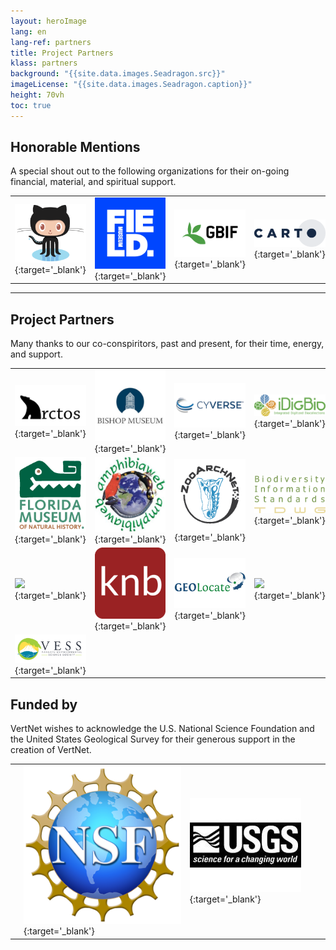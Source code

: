 ```yaml
---
layout: heroImage
lang: en
lang-ref: partners
title: Project Partners
klass: partners
background: "{{site.data.images.Seadragon.src}}"
imageLicense: "{{site.data.images.Seadragon.caption}}"
height: 70vh
toc: true
---
```


## Honorable Mentions
A special shout out to the following organizations for their on-going financial, material, and spiritual support.

|   |   |   |   |
|---|---|---|---|
| [![](/assets/images/GitHub-Octocat-361x300.png)](https://github.com/){:target='_blank'} |  [![](/assets/images/field-museum-logo-300x300.png)](https://www.fieldmuseum.org/){:target='_blank'} |  [![](/assets/images/GBIF-2015-300x199.png)](https://www.gbif.org/){:target='_blank'} |  [![](/assets/images/CARTO-logo-positive-767x300.png)](https://carto.com/){:target='_blank'} |


------------

## Project Partners
Many thanks to our co-conspiritors, past and present, for their time, energy, and support.

|   |   |   |   |
|---|---|---|---|
| [![](/assets/images/arctos-alogo_blackonwhite-513x300.png)](https://arctosdb.org/){:target='_blank'} |  [![](/assets/images/Bishop_img_logo_fulldome-300x300.jpeg)](https://bishopscience.org/){:target='_blank'} |  [![](/assets/images/CyVerse-logo-482x300.jpeg)](https://www.cyverse.org/){:target='_blank'} |  [![](/assets/images/IDigBio_Logo_RGB-300-970.png)](https://www.idigbio.org/){:target='_blank'} |
| [![](/assets/images/flmnh-logo.png)](https://www.floridamuseum.ufl.edu/){:target='_blank'} |  [![](/assets/images/Aweb-logo-300x284.jpeg)](https://amphibiaweb.org/){:target='_blank'} |  [![](/assets/images/zan-logo-circular_color_web-only300x300.png)](https://zooarchnet.org/){:target='_blank'} |  [![](/assets/images/tdwg_logo300x568.png)](https://www.tdwg.org/){:target='_blank'} |
| [![](/assets/images/dataone_logo-300x455.png)](https://www.dataone.org/){:target='_blank'} |  [![](/assets/images/knb-icon-192x192.png)](https://knb.ecoinformatics.org/){:target='_blank'} |  [![](/assets/images/geolocatelogo300x430.jpeg)](https://www.geo-locate.org/){:target='_blank'} |  [![](/assets/images/ropensci_icon_lettering_color-300x544.png)](https://docs.ropensci.org/rvertnet/){:target='_blank'} |
| [![](/assets/images/vesslogo_website.png)](https://www.vanuatuconservation.org/){:target='_blank'} | | | |



## Funded by
VertNet wishes to acknowledge the U.S. National Science Foundation and the United States Geological Survey for their generous support in the creation of VertNet.

|   |   |   |   |
|---|---|---|---|
| |  [![](/assets/images/NSF-logo300x298.png)](https://nsf.gov/){:target='_blank'} |  [![](/assets/images/usgslogo-150x178.jpeg)](https://www.usgs.gov/){:target='_blank'} | |
